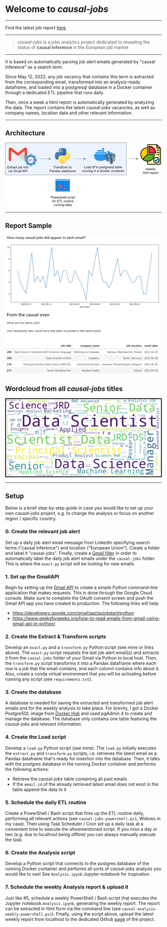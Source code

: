 # Welcome to *causal-jobs*

---

Find the latest job report [here](https://github.com/ggiannarakis/causal-jobs/blob/main/Analysis.ipynb)

---

> *causal-jobs* is a jobs analytics project
> dedicated to revealing the status of
> **causal inference** in the European job market

---

It is based on automatically parsing job alert
emails generated by "causal inference" as a
search term. 

Since May 12, 2022, any job vacancy
that contains this term is extracted from the
corresponding email, transformed into an
analysis-ready dataframe, and loaded into a
postgresql database in a Docker container 
through a dedicated ETL pipeline that runs daily. 

Then, once a week a html report 
is automatically generated by 
analyzing the data. The report contains
the latest *causal-jobs* vacancies, as well as
company names, location data and other
relevant information.

---

## Architecture

![](architecture-transparent.png)

---

## Report Sample

![](report-sample-1.png)
![](report-sample-2.png)

## Wordcloud from all *causal-jobs* titles

![](causal-wordcloud.png)

---

## Setup

Below is a brief step-by-step guide in case you would like to
set up your own *causal-jobs* project, e.g. to change the analysis or
focus on another region / specific country.

### 0. Create the relevant job alert

Set up a daily job alert email message from LinkedIn
specifying search terms ("causal inference")
and location ("European Union"). Create a folder
and label it "causal-jobs". Finally, create a
[Gmail filter](https://support.google.com/a/users/answer/9308833?hl=en)
in order to automatically label the daily job alert
emails under the ```causal-jobs``` folder. This is where
the ```exact.py``` script will be looking for new
emails.


### 1. Set up the GmailAPI

Begin by setting up the 
[Gmail API](https://developers.google.com/gmail/api) 
to create a simple Python command-line application 
that makes requests. This is done through the
Google Cloud console. Make sure to complete the
OAuth consent screen and push the Gmail API app you
have created to production. The following links
will help:

- https://developers.google.com/gmail/api/quickstart/python
- https://www.geeksforgeeks.org/how-to-read-emails-from-gmail-using-gmail-api-in-python/

### 2. Create the Extract & Transform scripts

Develop an ```exact.py``` and a ```transform.py```
Python script (see mine or links above). The ```exact.py```
script requests the last job alert email(s)
and extracts it  from the ```causal-jobs``` 
folder of your Gmail via Python to local host. Then,
the ```transform.py``` script transforms it
into a Pandas dataframe where each row is a job 
that the email contains, and each column
contains info about it. Also, create a conda
virtual environment that you will be activating
before running any script (see ```requirements.txt```).

### 3. Create the database

A database is needed for saving the extracted and
transformed job alert emails and for the weekly
analysis to take place. For brevity, I
got a Docker PostgreSQL image from [Docker
Hub](https://hub.docker.com/_/postgres/) and used
pgAdmin 4 to create and manage the database. The
database only contains one table featuring the
*causal-jobs* and relevant information.

### 4. Create the Load script

Develop a ```load.py``` Python script (see mine).
The ```load.py``` initially executes the 
```extract.py``` and ```transform.py``` scripts, i.e.
retrieves the latest email as a Pandas dataframe
that's ready for insertion into the database. 
Then, it talks with the postgres database in
the running Docker container 
and performs the following actions:

* Retrieve the *causal-jobs* table containing all past emails
* If the ```email_id``` of the already retrieved latest email does not exist in the table append the data to it

### 5. Schedule the daily ETL routine

Create a PowerShell / Bash script that fires up
the ETL routine daily, performing all relevant actions
(see ```causal-jobs-powershell.ps1```, Widows in my case). Then using Task Scheduler / Cron set up a daily task
at a convenient time to execute the aforementioned script.
If you miss a day or two (e.g. due to localhost being offline)
you can always manually execute the task.

### 6. Create the Analysis script

Develop a Python script that connects to the
postgres database of the running Docker container
and performs all sorts of 
*causal-jobs* analysis you would like
to see! See ```Analysis.ipynb``` Jupyter notebook 
for inspiration.

### 7. Schedule the weekly Analysis report & upload it

Just like #5, schedule a weekly PowerShell / Bash
script that executes the Jupyter notebook 
```Analysis.ipynb```, generating the weekly report.
The report can be extracted in 
html form via the command line 
(see ```causal-analysis-weekly-powershell.ps1```).
Finally, using the script above,
upload the latest weekly report
from localhost to the dedicated Github 
[page](https://ggiannarakis.github.io/causal-jobs/) 
of the project.
